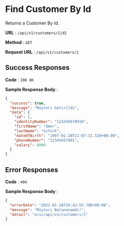 # Find Customer By Id

Returns a Customer By Id.

**URL** : `/api/v1/customers/{id}`

**Method** : `GET`

**Request URL** : `/api/v1/customers/1`

## Success Responses

**Code** : `200 OK`

**Sample Response Body** :

```json
{
  "success": true,
  "message": "Müşteri Getirildi",
  "data": {
    "id": 1,
    "identityNumber": "123245678910",
    "firstName": "ömer",
    "lastName": "öztürk",
    "dateOfBirth": "1997-01-28T21:07:31.520+00:00",
    "phoneNumber": "12345657891",
    "salary": 8000
  }
}
```

## Error Responses

**Code** : `404`

**Sample Response Body** :

```json
{
  "errorDate": "2022-01-28T20:42:55.700+00:00",
  "message": "Müşteri Bulunanamdı!",
  "detail": "uri=/api/v1/customers/1"
}
```